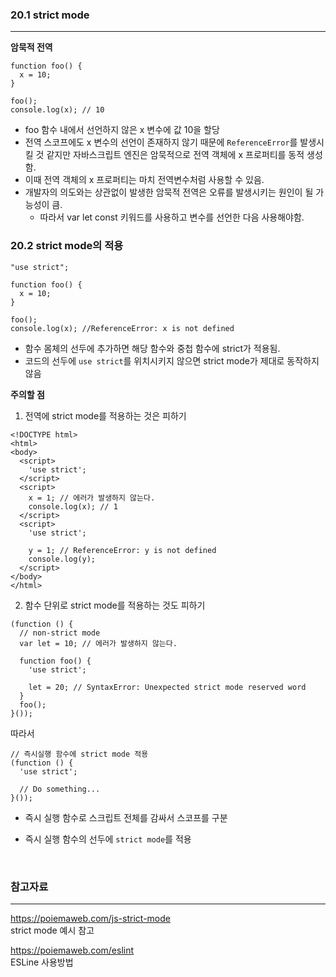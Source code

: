 ### 20.1 strict mode

---

**암묵적 전역**

```
function foo() {
  x = 10;
}

foo();
console.log(x); // 10
```

- foo 함수 내에서 선언하지 않은 x 변수에 값 10을 할당
- 전역 스코프에도 x 변수의 선언이 존재하지 않기 때문에 `ReferenceError`를 발생시킬 것 같지만 자바스크립트 엔진은 암묵적으로 전역 객체에 x 프로퍼티를 동적 생성함.
- 이때 전역 객체의 x 프로퍼티는 마치 전역변수처럼 사용할 수 있음.
- 개발자의 의도와는 상관없이 발생한 암묵적 전역은 오류를 발생시키는 원인이 될 가능성이 큼.
  - 따라서 var let const 키워드를 사용하고 변수를 선언한 다음 사용해야함.

### 20.2 strict mode의 적용

```
"use strict";

function foo() {
  x = 10;
}

foo();
console.log(x); //ReferenceError: x is not defined
```

- 함수 몸체의 선두에 추가하면 해당 함수와 중첩 함수에 strict가 적용됨.
- 코드의 선두에 `use strict`를 위치시키지 않으면 strict mode가 제대로 동작하지 않음

**주의할 점**

1. 전역에 strict mode를 적용하는 것은 피하기

```
<!DOCTYPE html>
<html>
<body>
  <script>
    'use strict';
  </script>
  <script>
    x = 1; // 에러가 발생하지 않는다.
    console.log(x); // 1
  </script>
  <script>
    'use strict';

    y = 1; // ReferenceError: y is not defined
    console.log(y);
  </script>
</body>
</html>
```

2. 함수 단위로 strict mode를 적용하는 것도 피하기

```
(function () {
  // non-strict mode
  var lеt = 10; // 에러가 발생하지 않는다.

  function foo() {
    'use strict';

    let = 20; // SyntaxError: Unexpected strict mode reserved word
  }
  foo();
}());
```

따라서

```
// 즉시실행 함수에 strict mode 적용
(function () {
  'use strict';

  // Do something...
}());
```

- 즉시 실행 함수로 스크립트 전체를 감싸서 스코프를 구분
- 즉시 실행 함수의 선두에 `strict mode`를 적용

  <br>

### 참고자료

---

https://poiemaweb.com/js-strict-mode  
strict mode 예시 참고

https://poiemaweb.com/eslint  
ESLine 사용방법
